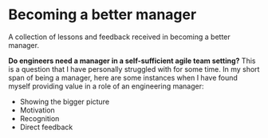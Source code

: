 # Becoming a better manager
A collection of lessons and feedback received in becoming a better manager.

<b>Do engineers need a manager in a self-sufficient agile team setting?</b>
This is a question that I have personally struggled with for some time. In my short span of being a manager, here are some instances when I have found myself providing value in a role of an engineering manager:
<ul>
  <li>Showing the bigger picture</li>
  <li>Motivation</li>
  <li>Recognition</li>
  <li>Direct feedback</li>
  
</ul>  


